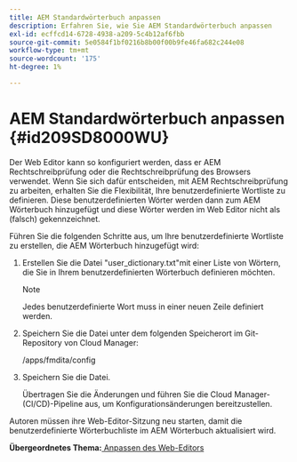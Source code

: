 ```yaml
---
title: AEM Standardwörterbuch anpassen
description: Erfahren Sie, wie Sie AEM Standardwörterbuch anpassen
exl-id: ecffcd14-6728-4938-a209-5c4b12af6fbb
source-git-commit: 5e0584f1bf0216b8b00f00b9fe46fa682c244e08
workflow-type: tm+mt
source-wordcount: '175'
ht-degree: 1%

---
```


# AEM Standardwörterbuch anpassen {#id209SD8000WU}

Der Web Editor kann so konfiguriert werden, dass er AEM Rechtschreibprüfung oder die Rechtschreibprüfung des Browsers verwendet. Wenn Sie sich dafür entscheiden, mit AEM Rechtschreibprüfung zu arbeiten, erhalten Sie die Flexibilität, Ihre benutzerdefinierte Wortliste zu definieren. Diese benutzerdefinierten Wörter werden dann zum AEM Wörterbuch hinzugefügt und diese Wörter werden im Web Editor nicht als \(falsch\) gekennzeichnet.

Führen Sie die folgenden Schritte aus, um Ihre benutzerdefinierte Wortliste zu erstellen, die AEM Wörterbuch hinzugefügt wird:

1. Erstellen Sie die Datei &quot;user\_dictionary.txt&quot;mit einer Liste von Wörtern, die Sie in Ihrem benutzerdefinierten Wörterbuch definieren möchten.

   >[!NOTE]
   >
   > Jedes benutzerdefinierte Wort muss in einer neuen Zeile definiert werden.

1. Speichern Sie die Datei unter dem folgenden Speicherort im Git-Repository von Cloud Manager:

   /apps/fmdita/config

1. Speichern Sie die Datei.

   Übertragen Sie die Änderungen und führen Sie die Cloud Manager- \(CI/CD\)-Pipeline aus, um Konfigurationsänderungen bereitzustellen.


Autoren müssen ihre Web-Editor-Sitzung neu starten, damit die benutzerdefinierte Wörterbuchliste im AEM Wörterbuch aktualisiert wird.

**Übergeordnetes Thema:**[ Anpassen des Web-Editors](conf-web-editor.md)
